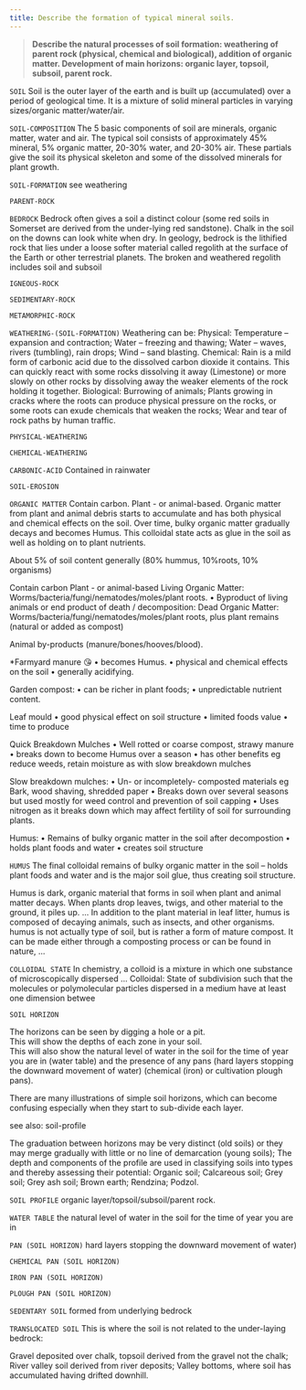 ```yaml
---
title: Describe the formation of typical mineral soils.
---
```



> **Describe the natural processes of soil formation:
weathering of parent rock (physical, chemical and
biological), addition of organic matter.
Development of main horizons: organic layer,
topsoil, subsoil, parent rock.** 


`SOIL`
Soil is the outer layer of the earth and is built up (accumulated) over a period of geological time.  It is a mixture of solid mineral particles in varying sizes/organic matter/water/air.


`SOIL-COMPOSITION`
The 5 basic components of soil are minerals, organic matter, water and air. The typical soil consists of approximately 45% mineral, 5% organic matter, 20-30% water, and 20-30% air. These partials give the soil its physical skeleton and some of the dissolved minerals for plant growth.


`SOIL-FORMATION`
see weathering


`PARENT-ROCK`

`BEDROCK`
  Bedrock often gives a soil a distinct colour (some red soils in Somerset are derived from the under-lying red sandstone). Chalk in the  soil on the downs can look white when dry. In geology, bedrock is the lithified rock that lies under a loose softer material called regolith at the surface of the Earth or other terrestrial planets. The broken and weathered regolith includes soil and subsoil


`IGNEOUS-ROCK`

`SEDIMENTARY-ROCK`

`METAMORPHIC-ROCK`

`WEATHERING-(SOIL-FORMATION)`
Weathering can be:
Physical:
Temperature – expansion and contraction;
Water – freezing and thawing;
Water – waves, rivers (tumbling), rain drops;
Wind – sand blasting.
Chemical:
Rain is a mild form of carbonic acid due to the dissolved carbon dioxide it contains.  This can quickly react with some rocks dissolving it away (Limestone) or more slowly on other rocks by dissolving away the weaker elements of the rock holding it together.
Biological:
Burrowing of animals;
Plants growing in cracks where the roots can produce physical pressure on the rocks, or some roots can exude chemicals that weaken the rocks;
Wear and tear of rock paths by human traffic.



`PHYSICAL-WEATHERING`

`CHEMICAL-WEATHERING`

`CARBONIC-ACID`
Contained in rainwater


`SOIL-EROSION`

`ORGANIC MATTER`
Contain carbon. Plant - or animal-based.
Organic matter from plant and animal debris starts to accumulate and has both physical and chemical effects on the soil.  Over time, bulky organic matter gradually decays and becomes Humus.  This colloidal state acts as glue in the soil as well as holding on to plant nutrients.

About 5% of soil content generally (80% hummus, 10%roots, 10% organisms)

Contain carbon
Plant - or animal-based
Living Organic Matter:
Worms/bacteria/fungi/nematodes/moles/plant roots.
• Byproduct of living animals or end product of death / decomposition:
Dead Organic Matter:
Worms/bacteria/fungi/nematodes/moles/plant roots, plus plant remains (natural or added as compost)

Animal by-products (manure/bones/hooves/blood).

*Farmyard manure 😘
• becomes Humus.
• physical and chemical effects on the soil
• generally acidifying.

Garden compost:
• can be richer in plant foods;
• unpredictable nutrient content.

Leaf mould
• good physical effect on soil structure
• limited foods value
• time to produce

Quick Breakdown Mulches
• Well rotted or coarse compost, strawy manure
• breaks down to become Humus over a season
• has other benefits eg reduce weeds, retain moisture as with slow breakdown mulches

Slow breakdown mulches:
• Un- or incompletely- composted materials eg Bark, wood shaving, shredded paper
• Breaks down over several seasons but used mostly for weed control and prevention of soil capping
• Uses nitrogen as it breaks down which may affect fertility of soil for surrounding plants.

Humus:
• Remains of bulky organic matter in the soil after decompostion
• holds plant foods and water
• creates soil structure



`HUMUS`
The final colloidal remains of bulky organic matter in the soil – holds plant foods and water and is the major soil glue, thus creating soil structure.

Humus is dark, organic material that forms in soil when plant and animal matter decays. When plants drop leaves, twigs, and other material to the ground, it piles up. ... In addition to the plant material in leaf litter, humus is composed of decaying animals, such as insects, and other organisms.
humus is not actually type of soil, but is rather a form of mature compost. It can be made either through a composting process or can be found in nature, ...


`COLLOIDAL STATE`
In chemistry, a colloid is a mixture in which one substance of microscopically dispersed ... Colloidal: State of subdivision such that the molecules or polymolecular particles dispersed in a medium have at least one dimension betwee


`SOIL HORIZON`


The horizons can be seen by digging a hole or a pit.  
This will show the depths of each zone in your soil.  
This will also show the natural level of water in the soil for the time of year you are in (water table) 
and the presence of any pans (hard layers stopping the downward movement of water) 
(chemical (iron) or cultivation plough pans).

There are many illustrations of simple soil horizons, which can become confusing especially when they start to sub-divide each layer. 


see also: soil-profile

The graduation between horizons may be very distinct (old soils) or they may merge gradually with little or no line of demarcation (young soils);
The depth and components of the profile are used in classifying soils into types and thereby assessing their potential:
Organic soil;
Calcareous soil;
Grey soil;
Grey ash soil;
Brown earth;
Rendzina;
Podzol.




`SOIL PROFILE`
 organic layer/topsoil/subsoil/parent rock.


`WATER TABLE`
 the natural level of water in the soil for the time of year you are in


`PAN (SOIL HORIZON)`
hard layers stopping the downward movement of water)


`CHEMICAL PAN (SOIL HORIZON)`

`IRON PAN (SOIL HORIZON)`

`PLOUGH PAN (SOIL HORIZON)`

`SEDENTARY SOIL`
formed from underlying bedrock


`TRANSLOCATED SOIL`
This is where the soil is not related to the under-laying bedrock:

Gravel deposited over chalk, topsoil derived from the gravel not the chalk;
River valley soil derived from river deposits;
Valley bottoms, where soil has accumulated having drifted downhill.



